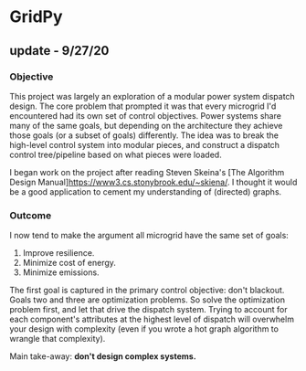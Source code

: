 # GridPy

## update - 9/27/20

### Objective
This project was largely an exploration of a modular power system dispatch design. The core problem that prompted it was that every microgrid I'd encountered had its own set of control objectives. Power systems share many of the same goals, but depending on the architecture they achieve those goals (or a subset of goals) differently. The idea was to break the high-level control system into modular pieces, and construct a dispatch control tree/pipeline based on what pieces were loaded.

I began work on the project after reading Steven Skeina's [The Algorithm Design Manual]https://www3.cs.stonybrook.edu/~skiena/. I thought it would be a good application to cement my understanding of (directed) graphs.

### Outcome
I now tend to make the argument all microgrid have the same set of goals:
1. Improve resilience.
2. Minimize cost of energy.
3. Minimize emissions.

The first goal is captured in the primary control objective: don't blackout.  Goals two and three are optimization problems. So solve the optimization problem first, and let that drive the dispatch system. Trying to account for each component's attributes at the highest level of dispatch will overwhelm your design with complexity (even if you wrote a hot graph algorithm to wrangle that complexity).  

Main take-away: **don't design complex systems.**
